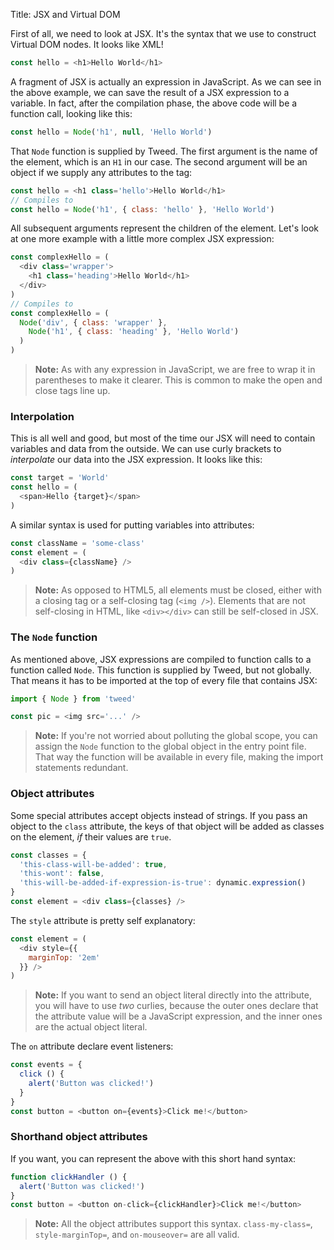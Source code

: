 Title: JSX and Virtual DOM

First of all, we need to look at JSX. It's the syntax that we use to construct Virtual DOM
nodes. It looks like XML!

```javascript
const hello = <h1>Hello World</h1>
```

A fragment of JSX is actually an expression in JavaScript. As we can see in the above
example, we can save the result of a JSX expression to a variable. In fact, after the
compilation phase, the above code will be a function call, looking like this:

```javascript
const hello = Node('h1', null, 'Hello World')
```

That `Node` function is supplied by Tweed. The first argument is the name of the element,
which is an `H1` in our case. The second argument will be an object if we supply any
attributes to the tag:

```javascript
const hello = <h1 class='hello'>Hello World</h1>
// Compiles to
const hello = Node('h1', { class: 'hello' }, 'Hello World')
```

All subsequent arguments represent the children of the element. Let's look at one more
example with a little more complex JSX expression:

```javascript
const complexHello = (
  <div class='wrapper'>
    <h1 class='heading'>Hello World</h1>
  </div>
)
// Compiles to
const complexHello = (
  Node('div', { class: 'wrapper' },
    Node('h1', { class: 'heading' }, 'Hello World')
  )
)
```

> **Note:** As with any expression in JavaScript, we are free to wrap it in parentheses to
> make it clearer. This is common to make the open and close tags line up.

### Interpolation
This is all well and good, but most of the time our JSX will need to contain variables and
data from the outside. We can use curly brackets to _interpolate_ our data into the JSX
expression. It looks like this:

```javascript
const target = 'World'
const hello = (
  <span>Hello {target}</span>
)
```

A similar syntax is used for putting variables into attributes:

```javascript
const className = 'some-class'
const element = (
  <div class={className} />
)
```

> **Note:** As opposed to HTML5, all elements must be closed, either with a closing tag or
> a self-closing tag (`<img />`). Elements that are not self-closing in HTML, like
> `<div></div>` can still be self-closed in JSX.

### The `Node` function
As mentioned above, JSX expressions are compiled to function calls to a function called
`Node`. This function is supplied by Tweed, but not globally. That means it has to be
imported at the top of every file that contains JSX:

```javascript
import { Node } from 'tweed'

const pic = <img src='...' />
```

> **Note:** If you're not worried about polluting the global scope, you can assign the
> `Node` function to the global object in the entry point file. That way the function
> will be available in every file, making the import statements redundant.

### Object attributes
Some special attributes accept objects instead of strings. If you pass an object to the
`class` attribute, the keys of that object will be added as classes on the element, _if_
their values are `true`.

```javascript
const classes = {
  'this-class-will-be-added': true,
  'this-wont': false,
  'this-will-be-added-if-expression-is-true': dynamic.expression()
}
const element = <div class={classes} />
```

The `style` attribute is pretty self explanatory:

```javascript
const element = (
  <div style={{
    marginTop: '2em'
  }} />
)
```

> **Note:** If you want to send an object literal directly into the attribute, you will
> have to use _two_ curlies, because the outer ones declare that the attribute value will
> be a JavaScript expression, and the inner ones are the actual object literal.

The `on` attribute declare event listeners:

```javascript
const events = {
  click () {
    alert('Button was clicked!')
  }
}
const button = <button on={events}>Click me!</button>
```

### Shorthand object attributes
If you want, you can represent the above with this short hand syntax:

```javascript
function clickHandler () {
  alert('Button was clicked!')
}
const button = <button on-click={clickHandler}>Click me!</button>
```

> **Note:** All the object attributes support this syntax. `class-my-class=`,
> `style-marginTop=`, and `on-mouseover=` are all valid.
